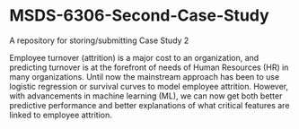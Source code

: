 # MSDS-6306-Second-Case-Study
A repository for storing/submitting Case Study 2

Employee turnover (attrition) is a major cost to an organization, and predicting turnover is at the forefront of needs of 
Human Resources (HR) in many organizations. Until now the mainstream approach has been to use logistic regression or survival curves to 
model employee attrition. However, with advancements in machine learning (ML), we can now get both better predictive performance and better explanations of what critical features are linked to employee attrition.
